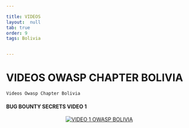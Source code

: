 ```yaml
---

title: VIDEOS
layout:  null
tab: true
order: 9
tags: Bolivia


---
```

# VIDEOS OWASP CHAPTER BOLIVIA

```
Videos Owasp Chapter Bolivia
```

#### BUG BOUNTY SECRETS VIDEO 1

<div align="center">
  <a href="https://www.youtube.com/watch?v=DIO3WycanCg"><img src="/www-chapter-bolivia/assets/images/video1.png" alt="VIDEO 1 OWASP BOLIVIA"></a>
</div>


<style>
img[alt="FOTO1"] { 
  max-width:  400px; 
  display: block;
}
.tabla2{
    font-size:13px;
}
.tabla1{
    font-size:13px;
}
</style> 
